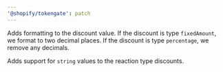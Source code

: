 ```yaml
---
'@shopify/tokengate': patch
---
```


Adds formatting to the discount value. If the discount is type `fixedAmount`, we format to two decimal places. If the discount is type `percentage`, we remove any decimals.

Adds support for `string` values to the reaction type discounts.
